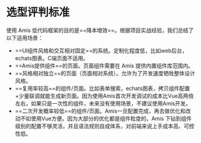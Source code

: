 # 选型评判标准

使用 Amis 低代码框架的目的是==降本增效==。根据项目实战经验，我们总结了以下适用场景：

*   ==UI组件风格和交互相对固定==的系统。定制化程度低，比如web后台，echats图表。C端页面不适用。
*   ==Amis提供组件==的页面。页面组件需要在 Amis 提供内置组件库范围内。
*   ==风格相对独立==的页面（页面相对系统）。允许为了开发速度牺牲整体设计风格。
*   ==复用率较高==的组件/页面。比如表单搜索，echats图表，拷贝组件配置+少量联调就能生成新页面。因为使用Amis首次开发调试的成本比Vue高两倍左右，如果只是一次性的组件，未来没有使用场景，不建议使用Amis开发。
*   ==二次开发概率较低==的组件/页面。Amis一旦配置完成，再去做优化和改动不如使用Vue方便。因为大部分的优化都是组件粒度的，Amis 下钻到组件级别的配置不够灵活，并且语法规则自成体系，对前端来说上手成本高、可控性低。

